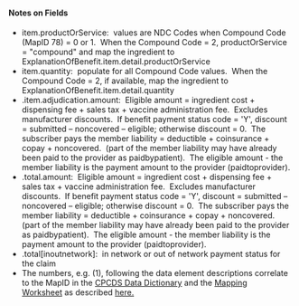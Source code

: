 <h4 class="x_MsoNormal">Notes on Fields</h4>
<ul>
<li>item.productOrService:&nbsp; values are NDC Codes when Compound Code (MapID 78) = 0 or 1.&nbsp; When the Compound Code = 2, productOrService = "compound" and map the ingredient to ExplanationOfBenefit.item.detail.productOrService</li>
<li>item.quantity:&nbsp; populate for all Compound Code values.&nbsp; When the Compound Code = 2, if available, map the ingredient to ExplanationOfBenefit.item.detail.quantity</li>
<li>.item.adjudication.amount: &nbsp;Eligible amount = ingredient cost + dispensing fee + sales tax + vaccine administration fee.&nbsp; Excludes manufacturer discounts.&nbsp; If benefit payment status code = 'Y', discount = submitted &ndash; noncovered &ndash; eligible; otherwise discount = 0.&nbsp; The subscriber pays the member liability = deductible + coinsurance + copay + noncovered.&nbsp; (part of the member liability may have already been paid to the provider as paidbypatient).&nbsp; The eligible amount - the member liability is the payment amount to the provider (paidtoprovider).&nbsp;</li>
<li>.total.amount:&nbsp; Eligible amount = ingredient cost + dispensing fee + sales tax + vaccine administration fee.&nbsp; Excludes manufacturer discounts.&nbsp; If benefit payment status code = 'Y', discount = submitted &ndash; noncovered &ndash; eligible; otherwise discount = 0.&nbsp; The subscriber pays the member liability = deductible + coinsurance + copay + noncovered.&nbsp; (part of the member liability may have already been paid to the provider as paidbypatient).&nbsp; The eligible amount - the member liability is the payment amount to the provider (paidtoprovider).&nbsp;</li>
<li>.total[inoutnetwork]:&nbsp; in network or out of network payment status for the claim</li>
<li class="x_MsoNormal">The numbers, e.g. (1), following the data element descriptions correlate to the MapID in the <a href="CPCDSDataDictionary.docx">CPCDS Data Dictionary</a> and the <a href="CPCDStoFHIRProfilesMapping.xlsx">Mapping Worksheet</a>&nbsp;as described&nbsp;<a href="Common_Payer_Consumer_Data_Set.html">here.</a></li>
</ul>